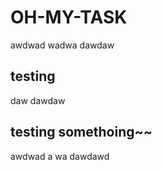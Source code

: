 # OH-MY-TASK

awdwad
wadwa
dawdaw

## testing

daw
dawdaw

## testing somethoing~~

awdwad
a
wa
dawdawd
